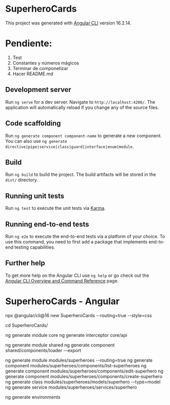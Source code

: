 # SuperheroCards

This project was generated with [Angular CLI](https://github.com/angular/angular-cli) version 16.2.14.

# Pendiente:

1. Test
2. Constantes y números mágicos
3. Terminar de componetizar
4. Hacer README.md

## Development server

Run `ng serve` for a dev server. Navigate to `http://localhost:4200/`. The application will automatically reload if you change any of the source files.

## Code scaffolding

Run `ng generate component component-name` to generate a new component. You can also use `ng generate directive|pipe|service|class|guard|interface|enum|module`.

## Build

Run `ng build` to build the project. The build artifacts will be stored in the `dist/` directory.

## Running unit tests

Run `ng test` to execute the unit tests via [Karma](https://karma-runner.github.io).

## Running end-to-end tests

Run `ng e2e` to execute the end-to-end tests via a platform of your choice. To use this command, you need to first add a package that implements end-to-end testing capabilities.

## Further help

To get more help on the Angular CLI use `ng help` or go check out the [Angular CLI Overview and Command Reference](https://angular.io/cli) page.

# SuperheroCards - Angular

npx @angular/cli@16 new SuperheroCards --routing=true --style=css

cd SuperheroCards/

ng generate module core
ng generate interceptor core/api

ng generate module shared
ng generate component shared/components/loader --export

ng generate module modules/superheroes --routing=true
ng generate component modules/superheroes/components/list-superheroes
ng generate component modules/superheroes/components/edit-superhero
ng generate component modules/superheroes/components/create-superhero
ng generate class modules/superheroes/models/superhero --type=model
ng generate service modules/superheroes/services/superhero

ng generate environments
